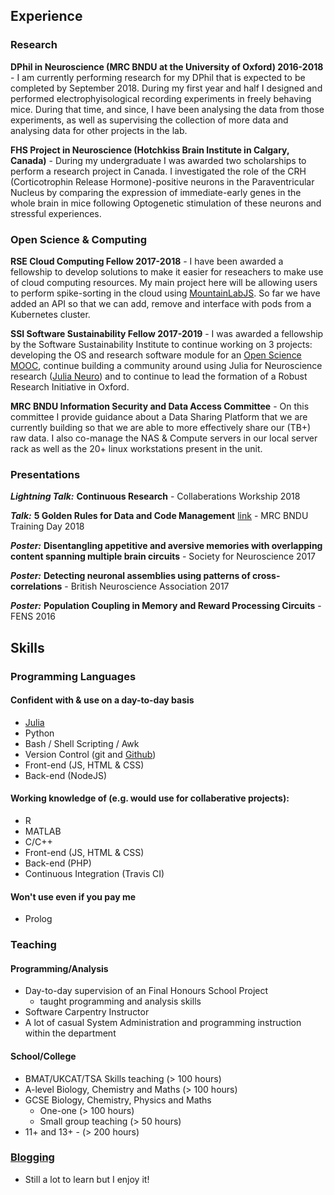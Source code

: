 ## Experience

### Research
**DPhil in Neuroscience (MRC BNDU at the University of Oxford) 2016-2018** - I am currently performing research for my DPhil that is expected to be completed by September 2018. During my first year and half I designed and performed electrophyisological recording experiments in freely behaving mice. During that time, and since, I have been analysing the data from those experiments, as well as supervising the collection of more data and analysing data for other projects in the lab.

**FHS Project in Neuroscience (Hotchkiss Brain Institute in Calgary, Canada)** - During my undergraduate I was awarded two scholarships to perform a research project in Canada. I investigated the role of the CRH (Corticotrophin Release Hormone)-positive neurons in the Paraventricular Nucleus by comparing the expression of immediate-early genes in the whole brain in mice following Optogenetic stimulation of these neurons and stressful experiences.

### Open Science & Computing
**RSE Cloud Computing Fellow 2017-2018** - I have been awarded a fellowship to develop solutions to make it easier for reseachers to make use of cloud computing resources. My main project here will be allowing users to perform spike-sorting in the cloud using [MountainLabJS](https://github.com/flatironinstitute/mountainlab-js). So far we have added an API so that we can add, remove and interface with pods from a Kubernetes cluster.

**SSI Software Sustainability Fellow 2017-2019** - I was awarded a fellowship by the Software Sustainability Institute to continue working on 3 projects: developing the OS and research software module for an [Open Science MOOC](https://opensciencemooc.eu/about-us/production-team/), continue building a community around using Julia for Neuroscience research ([Julia Neuro](https://julianeuro.github.io/)) and to continue to lead the formation of a Robust Research Initiative in Oxford. 

**MRC BNDU Information Security and Data Access Committee** - On this committee I provide guidance about a Data Sharing Platform that we are currently building so that we are able to more effectively share our (TB+) raw data. I also co-manage the NAS & Compute servers in our local server rack as well as the 20+ linux workstations present in the unit. 

### Presentations
***Lightning Talk:*** **Continuous Research** - Collaberations Workship 2018  

***Talk:*** **5 Golden Rules for Data and Code Management** [link](http://localhost:4000/projects/SSIFellowship/data-talk/) - MRC BNDU Training Day 2018  
 
***Poster:*** **Disentangling appetitive and aversive memories with overlapping content spanning multiple brain circuits** - Society for Neuroscience 2017  

***Poster:*** **Detecting neuronal assemblies using patterns of cross-correlations** - British Neuroscience Association 2017  

***Poster:*** **Population Coupling in Memory and Reward Processing Circuits** - FENS 2016  


## Skills
### Programming Languages
#### Confident with & use on a day-to-day basis
- [Julia](http://julialang.org)
- Python
- Bash / Shell Scripting / Awk
- Version Control (git and [Github](https://github.com/alexmorley))
- Front-end (JS, HTML & CSS)
- Back-end (NodeJS)

#### Working knowledge of (e.g. would use for collaberative projects):
- R
- MATLAB
- C/C++
- Front-end (JS, HTML & CSS)
- Back-end (PHP)
- Continuous Integration (Travis CI)

#### Won't use even if you pay me
- Prolog

### Teaching

#### Programming/Analysis
- Day-to-day supervision of an Final Honours School Project
	- taught programming and analysis skills
- Software Carpentry Instructor
- A lot of casual System Administration and programming instruction within the department

#### School/College
- BMAT/UKCAT/TSA Skills teaching (> 100 hours)
- A-level Biology, Chemistry and Maths (> 100 hours)
- GCSE Biology, Chemistry, Physics and Maths
	- One-one (> 100 hours)
	- Small group teaching (> 50 hours)
- 11+ and 13+ - (> 200 hours)

### [Blogging](http://alexmorley.me/)
- Still a lot to learn but I enjoy it!
